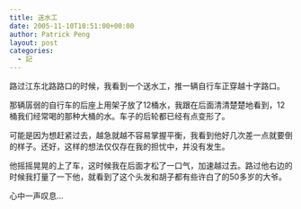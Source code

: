 ```yaml
---
title: 送水工
date: 2005-11-10T10:51:00+00:00
author: Patrick Peng
layout: post
categories:
  - 記
---
```

路过江东北路路口的时候，我看到一个送水工，推一辆自行车正穿越十字路口。

那辆孱弱的自行车的后座上用架子放了12桶水，我跟在后面清清楚楚地看到，12桶我们经常喝的那种大桶的水。车子的后轮都已经有点变形了。

可能是因为想赶紧过去，越急就越不容易掌握平衡，我看到他好几次差一点就要倒的样子。还好，这样的想法仅仅存在我的担忧中，并没有发生。

他摇摇晃晃的上了车，这时候我在后面才松了一口气，加速越过去。路过他右边的时候我打量了一下他，就看到了这个头发和胡子都有些许白了的50多岁的大爷。

心中一声叹息...
